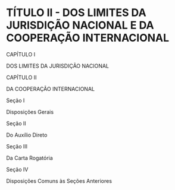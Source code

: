 # TÍTULO II - DOS LIMITES DA JURISDIÇÃO NACIONAL E DA COOPERAÇÃO INTERNACIONAL

CAPÍTULO I

DOS LIMITES DA JURISDIÇÃO NACIONAL

CAPÍTULO II

DA COOPERAÇÃO INTERNACIONAL

Seção I

Disposições Gerais

Seção II

Do Auxílio Direto

Seção III

Da Carta Rogatória

Seção IV

Disposições Comuns às Seções Anteriores
